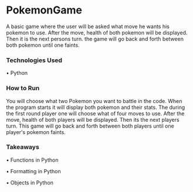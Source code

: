 # PokemonGame
A basic game where the user will be asked what move he wants his pokemon to use. After the move, health of both pokemon will be displayed. Then it is the next persons turn. the game will go back and forth between both pokemon until one faints.

### Technologies Used
• Python

### How to Run
You will choose what two Pokemon you want to battle in the code. When the program starts it will display both pokemon and their stats. The during the first round player one will choose what of four moves to use. After the move, health of both players will be displayed. Then its the next players turn. This game will go back and forth between both players until one player's pokemon faints.

### Takeaways
• Functions in Python

• Formatting in Python

• Objects in Python
